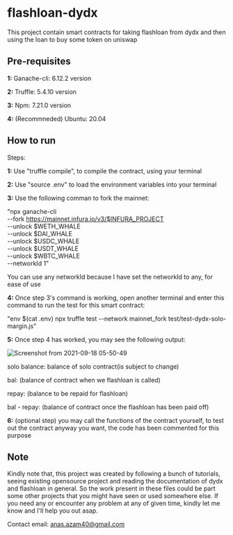 # flashloan-dydx
This project contain smart contracts for taking flashloan from dydx and then using the loan to buy some token on uniswap

## Pre-requisites
**1:** Ganache-cli: 6.12.2 version

**2:** Truffle: 5.4.10 version

**3:** Npm: 7.21.0 version

**4:** (Recommneded) Ubuntu: 20.04

## How to run
Steps:

**1:** Use "truffle compile", to compile the contract, using your terminal

**2:** Use "source .env" to load the environment variables into your terminal

**3:** Use the following comman to fork the mainnet: 

"npx ganache-cli \
--fork https://mainnet.infura.io/v3/$INFURA_PROJECT \
--unlock $WETH_WHALE \
--unlock $DAI_WHALE \
--unlock $USDC_WHALE \
--unlock $USDT_WHALE \
--unlock $WBTC_WHALE \
--networkId 1" 

You can use any networkId because I have set the networkId to any, for ease of use

**4:** Once step 3's command is working, open another terminal and enter this command to run the test for this smart contract: 

"env $(cat .env) npx truffle test --network mainnet_fork test/test-dydx-solo-margin.js"

**5:** Once step 4 has worked, you may see the following output:

![Screenshot from 2021-09-18 05-50-49](https://user-images.githubusercontent.com/60430226/133891283-fb384ea4-b8ed-44e1-97d2-06bbda79743a.png)

solo balance: balance of solo contract(is subject to change)

bal: (balance of contract when we flashloan is called)

repay: (balance to be repaid for flashloan)

bal - repay: (balance of contract once the flashloan has been paid off)

**6:** (optional step) you may call the functions of the contract yourself, to test out the contract anyway you want, the code has been commented for this purpose

## Note
Kindly note that, this project was created by following a bunch of tutorials, seeing existing opensource project and reading the documentation of dydx and flashloan in general. So the work present in these files could be part some other projects that you might have seen or used somewhere else. If you need any or encounter any problem at any of given time, kindly let me know and I'll help you out asap. 

Contact email: anas.azam40@gmail.com

 
